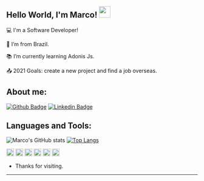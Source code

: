 
## Hello World, I'm Marco! <img src=https://github.com/TheDudeThatCode/TheDudeThatCode/blob/master/Assets/Earth.gif width="30">

 
:computer: I'm a Software Developer!

:house_with_garden: I’m from Brazil.

:books: I’m currently learning Adonis Js.

:outbox_tray: 2021 Goals: create a new project and find a job overseas.

 

## About me:
[![Github Badge](https://img.shields.io/badge/-Github-000?style=flat-square&logo=Github&logoColor=white&link=LINK_GIT)](https://github.com/marco-estevam)
[![Linkedin Badge](https://img.shields.io/badge/LinkedIn-0077B5?style=for-the-badge&logo=linkedin&logoColor=white)](https://www.linkedin.com/in/maestevamjr/)


## Languages and Tools:
![Marco's GitHub stats](https://github-readme-stats.vercel.app/api?username=marco-estevam&theme=dark&show_icons=true)
[![Top Langs](https://github-readme-stats.vercel.app/api/top-langs/?username=marco-estevam&layout=compact)](https://github.com/anuraghazra/github-readme-stats)

<code><img height= "20" src= "https://img.shields.io/badge/HTML5-E34F26?style=for-the-badge&logo=html5&logoColor=white"></code>
<code><img height= "20" src= "https://img.shields.io/badge/CSS3-1572B6?style=for-the-badge&logo=css3&logoColor=white"></code>
<code><img height= "20" src= "https://img.shields.io/badge/JavaScript-F7DF1E?style=for-the-badge&logo=javascript&logoColor=black"></code>
<code><img height= "20" src= "https://img.shields.io/badge/PHP-777BB4?style=for-the-badge&logo=php&logoColor=white"></code>
<code><img height= "20" src= "https://img.shields.io/badge/MySQL-00000F?style=for-the-badge&logo=mysql&logoColor=white"></code>
<code><img height= "20" src= "https://img.shields.io/badge/React-20232A?style=for-the-badge&logo=react&logoColor=61DAFB"></code>

- Thanks for visiting.

----------------------------------------------------------------------------------
